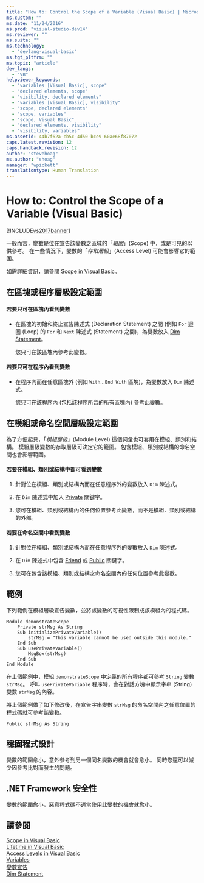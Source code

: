```yaml
---
title: "How to: Control the Scope of a Variable (Visual Basic) | Microsoft Docs"
ms.custom: ""
ms.date: "11/24/2016"
ms.prod: "visual-studio-dev14"
ms.reviewer: ""
ms.suite: ""
ms.technology: 
  - "devlang-visual-basic"
ms.tgt_pltfrm: ""
ms.topic: "article"
dev_langs: 
  - "VB"
helpviewer_keywords: 
  - "variables [Visual Basic], scope"
  - "declared elements, scope"
  - "visibility, declared elements"
  - "variables [Visual Basic], visibility"
  - "scope, declared elements"
  - "scope, variables"
  - "scope, Visual Basic"
  - "declared elements, visibility"
  - "visibility, variables"
ms.assetid: 44b7f62a-cb5c-4d50-bce9-60ae68f87072
caps.latest.revision: 12
caps.handback.revision: 12
author: "stevehoag"
ms.author: "shoag"
manager: "wpickett"
translationtype: Human Translation
---
```

# How to: Control the Scope of a Variable (Visual Basic)
[!INCLUDE[vs2017banner](../../../../csharp/includes/vs2017banner.md)]

一般而言，變數是位在宣告該變數之區域的「*範圍*」\(Scope\) 中，或是可見的以供參考。  在一些情況下，變數的「*存取層級*」\(Access Level\) 可能會影響它的範圍。  
  
 如需詳細資訊，請參閱 [Scope in Visual Basic](../../../../visual-basic/programming-guide/language-features/declared-elements/scope.md)。  
  
## 在區塊或程序層級設定範圍  
  
#### 若要只可在區塊內看到變數  
  
-   在區塊的初始和終止宣告陳述式 \(Declaration Statement\) 之間 \(例如 `For` 迴圈 \(Loop\) 的 `For` 和 `Next` 陳述式 \(Statement\) 之間\)，為變數放入 [Dim Statement](../../../../visual-basic/language-reference/statements/dim-statement.md)。  
  
     您只可在該區塊內參考此變數。  
  
#### 若要只可在程序內看到變數  
  
-   在程序內而在任意區塊外 \(例如 `With`...`End With` 區塊\)，為變數放入 `Dim` 陳述式。  
  
     您只可在該程序內 \(包括該程序所含的所有區塊內\) 參考此變數。  
  
## 在模組或命名空間層級設定範圍  
 為了方便起見，「*模組層級*」\(Module Level\) 這個詞彙也可套用在模組、類別和結構。  模組層級變數的存取層級可決定它的範圍。  包含模組、類別或結構的命名空間也會影響範圍。  
  
#### 若要在模組、類別或結構中都可看到變數  
  
1.  針對位在模組、類別或結構內而在任意程序外的變數放入 `Dim` 陳述式。  
  
2.  在 `Dim` 陳述式中加入 [Private](../../../../visual-basic/language-reference/modifiers/private.md) 關鍵字。  
  
3.  您可在模組、類別或結構內的任何位置參考此變數，而不是模組、類別或結構的外部。  
  
#### 若要在命名空間中看到變數  
  
1.  針對位在模組、類別或結構內而在任意程序外的變數放入 `Dim` 陳述式。  
  
2.  在 `Dim` 陳述式中包含 [Friend](../../../../visual-basic/language-reference/modifiers/friend.md) 或 [Public](../../../../visual-basic/language-reference/modifiers/public.md) 關鍵字。  
  
3.  您可在包含該模組、類別或結構之命名空間內的任何位置參考此變數。  
  
## 範例  
 下列範例在模組層級宣告變數，並將該變數的可視性限制成該模組內的程式碼。  
  
```  
Module demonstrateScope  
    Private strMsg As String  
    Sub initializePrivateVariable()  
        strMsg = "This variable cannot be used outside this module."  
    End Sub  
    Sub usePrivateVariable()  
        MsgBox(strMsg)  
    End Sub  
End Module  
```  
  
 在上個範例中，模組 `demonstrateScope` 中定義的所有程序都可參考 `String` 變數 `strMsg`。  呼叫 `usePrivateVariable` 程序時，會在對話方塊中顯示字串 \(String\) 變數 `strMsg` 的內容。  
  
 將上個範例做了如下修改後，在宣告字串變數 `strMsg` 的命名空間內之任意位置的程式碼就可參考該變數。  
  
```  
Public strMsg As String  
```  
  
## 穩固程式設計  
 變數的範圍愈小，意外參考到另一個同名變數的機會就會愈小。  同時您還可以減少因參考比對而發生的問題。  
  
## .NET Framework 安全性  
 變數的範圍愈小，惡意程式碼不適當使用此變數的機會就愈小。  
  
## 請參閱  
 [Scope in Visual Basic](../../../../visual-basic/programming-guide/language-features/declared-elements/scope.md)   
 [Lifetime in Visual Basic](../../../../visual-basic/programming-guide/language-features/declared-elements/lifetime.md)   
 [Access Levels in Visual Basic](../../../../visual-basic/programming-guide/language-features/declared-elements/access-levels.md)   
 [Variables](../../../../visual-basic/programming-guide/language-features/variables/index.md)   
 [變數宣告](../../../../visual-basic/programming-guide/language-features/variables/variable-declaration.md)   
 [Dim Statement](../../../../visual-basic/language-reference/statements/dim-statement.md)
